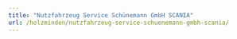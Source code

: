 ```yaml
---
title: "Nutzfahrzeug Service Schünemann GmbH SCANIA"
url: /holzminden/nutzfahrzeug-service-schuenemann-gmbh-scania/
---
```

